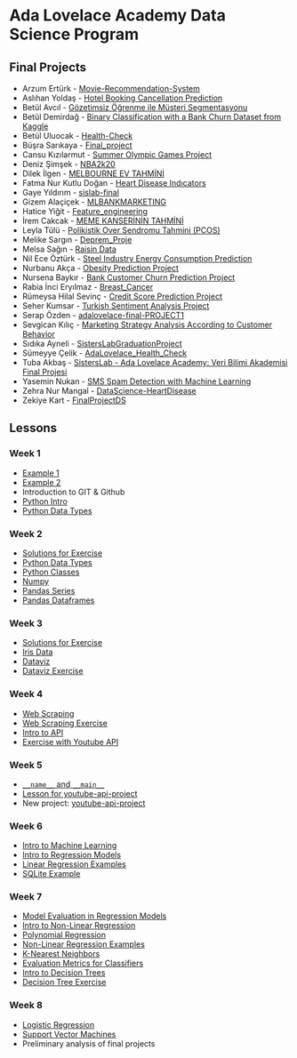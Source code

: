 # Ada Lovelace Academy Data Science Program

## Final Projects

- Arzum Ertürk - [Movie-Recommendation-System](https://github.com/arzumerturkk/Movie-Recommendation-System)
- Aslıhan Yoldaş - [Hotel Booking Cancellation Prediction](https://github.com/AslihanYoldas/ada-lovelace-final-project)
- Betül Avcıl - [Gözetimsiz Öğrenme ile Müşteri Segmentasyonu](https://github.com/betulavcil/Project)
- Betül Demirdağ - [Binary Classification with a Bank Churn Dataset from Kaggle](https://github.com/betuldemirdag/Ada_Lovelace_Akademi_Bitirme_Projesi)
- Betül Uluocak - [Health-Check](https://github.com/betul13/Health-Check/tree/main)
- Büşra Sarıkaya - [Final_project](https://github.com/BusraSarikaya1/Final_project)
- Cansu Kızılarmut - [Summer Olympic Games Project](https://github.com/cnskzlrmt/summer-olympic-games-project)
- Deniz Şimşek - [NBA2k20](https://github.com/denizsimsek8/DATA-SCIENCE-PROJECT)
- Dilek İlgen - [MELBOURNE EV TAHMİNİ](https://github.com/dilekilgenn/final_projesi)
- Fatma Nur Kutlu Doğan - [Heart Disease Indıcators](https://github.com/nurfkutlu/Heart_disease)
- Gaye Yıldırım - [sislab-final](https://github.com/yldrmgaye/sislab-final)
- Gizem Alaçiçek - [MLBANKMARKETING](https://github.com/GALACICEK/MLBankMarketing)
- Hatice Yiğit - [Feature_engineering](https://github.com/haticeyigitt/Feature_engineering)
- İrem Cakcak - [MEME KANSERİNİN TAHMİNİ](https://github.com/iremcakcak5/Data-science-project)
- Leyla Tülü - [Polikistik Over Sendromu Tahmini (PCOS)](https://github.com/leylatulu/PCOS-Prediction)
- Melike Sargın - [Deprem_Proje](https://github.com/Melikesargin/Deprem_Proje)
- Melsa Sağın - [Raisin Data](https://github.com/melsagin/raisin)
- Nil Ece Öztürk - [Steel Industry Energy Consumption Prediction](https://github.com/nileceozturk/steel-energy-prediction)
- Nurbanu Akça - [Obesity Prediction Project](https://github.com/Nurbanuak/Presentation_project)
- Nursena Baykır - [Bank Customer Churn Prediction Project](https://github.com/nursena8/BankCustomerProject/tree/main)
- Rabia İnci Eryılmaz - [Breast_Cancer](https://github.com/incieryilmazz/Breast_Cancer)
- Rümeysa Hilal Sevinç - [Credit Score Prediction Project](https://github.com/RumeysaHilal/Credit_Score_Prediction_Project)
- Seher Kumsar - [Turkish Sentiment Analysis Project](https://github.com/SeherKumsar/Final-Project)
- Serap Özden - [adalovelace-final-PROJECT1](https://github.com/serapozden/adalovelace-final-PROJECT1)
- Sevgican Kılıç - [Marketing Strategy Analysis According to Customer Behavior](https://github.com/sevgicann/Ada_Lovelace_Final)
- Sıdıka Ayneli - [SistersLabGraduationProject](https://github.com/asnurr/SistersLabGraduationProject)
- Sümeyye Çelik - [AdaLovelace_Health_Check](https://github.com/Sumeyye-Celik/AdaLovelace_Health_Check)
- Tuba Akbaş - [SistersLab - Ada Lovelace Academy: Veri Bilimi Akademisi Final Projesi](https://github.com/Tubaakbas/OBESITY-ML-PROJECT)
- Yasemin Nukan - [SMS Spam Detection with Machine Learning](https://github.com/yasonukan/Data-Science-Academy-Project)
- Zehra Nur Mangal - [DataScience-HeartDisease](https://github.com/zehranurr/DataScience-HeartDisease)
- Zekiye Kart - [FinalProjectDS](https://github.com/zekiye-kart/FinalProjectDS)

## Lessons

### Week 1
- [Example 1](week-1/1-example1.ipynb)
- [Example 2](week-1/1-example2.ipynb)
- Introduction to GIT & Github
- [Python Intro](week-1/1-python-intro.ipynb)
- [Python Data Types](week-1/1-python-data-types.ipynb)

### Week 2
- [Solutions for Exercise](exercises/week-1-exercise.ipynb)
- [Python Data Types](week-2/2-python-data-types.ipynb)
- [Python Classes](week-2/2-python-classes.ipynb)
- [Numpy](week-2/2-numpy.ipynb)
- [Pandas Series](week-2/2-pandas-series.ipynb)
- [Pandas Dataframes](week-2/2-pandas-dataframes.ipynb)

### Week 3
- [Solutions for Exercise](exercises/week-2-exercise.ipynb)
- [Iris Data](week-3/3-iris-data.ipynb)
- [Dataviz](week-3/3-dataviz.ipynb)
- [Dataviz Exercise](week-3/3-dataviz-group-exercise.ipynb)

### Week 4
- [Web Scraping](week-4/4-web-scraping.ipynb)
- [Web Scraping Exercise](week-4/4-group-exercise.ipynb)
- [Intro to API](week-4/4-api-intro.ipynb)
- [Exercise with Youtube API](week-4/4-api-youtube.ipynb)

### Week 5
- [`__name__` and `__main__`](week-5/5-modules.ipynb)
- [Lesson for youtube-api-project](week-5/5-lesson.ipynb)
- New project: [youtube-api-project](https://github.com/Ada-Lovelace-Akademi/youtube-api-project)

### Week 6
- [Intro to Machine Learning](week-6/6-machine-learning-intro.ipynb)
- [Intro to Regression Models](week-6/6-regression-intro.ipynb)
- [Linear Regression Examples](week-6/6-example.ipynb)
- [SQLite Example](week-6/6-sqlite.ipynb)

### Week 7
- [Model Evaluation in Regression Models](week-7/7-model-evaluation.ipynb)
- [Intro to Non-Linear Regression](week-7//7-non-linear-regression.ipynb)
- [Polynomial Regression](week-7/7-polynomial-regression.ipynb)
- [Non-Linear Regression Examples](week-7/7-example.ipynb)
- [K-Nearest Neighbors](week-7/7-knn.ipynb)
- [Evaluation Metrics for Classifiers](week-7/7-evaluation-metrics.ipynb)
- [Intro to Decision Trees](week-7/7-decision-trees.ipynb)
- [Decision Tree Exercise](week-7/7-dt-example.ipynb)

### Week 8

- [Logistic Regression](week-8/8-logistic-regression.ipynb)
- [Support Vector Machines](week-8/9-support-vector-machines.ipynb)
- Preliminary analysis of final projects
